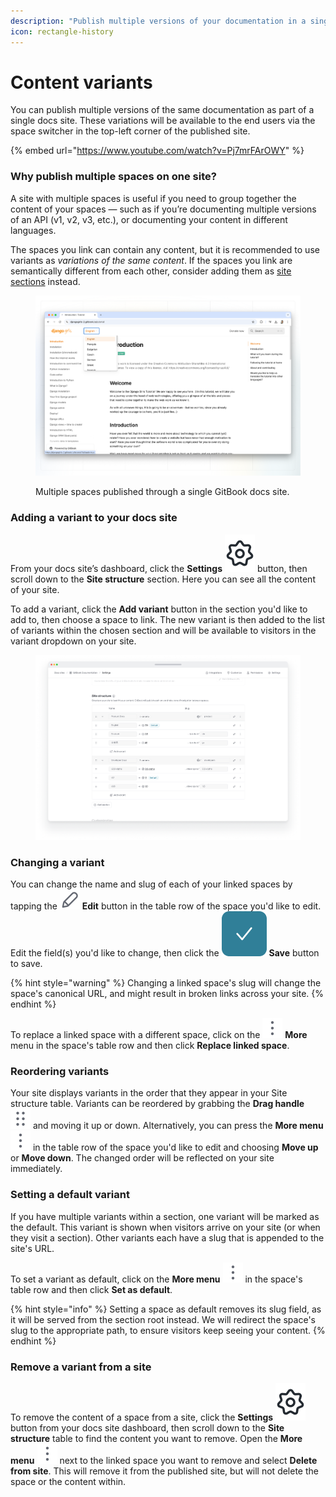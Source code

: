```yaml
---
description: "Publish multiple versions of your documentation in a single site —\_ideal for language localization, product versions, and more."
icon: rectangle-history
---
```


# Content variants

You can publish multiple versions of the same documentation as part of a single docs site. These variations will be available to the end users via the space switcher in the top-left corner of the published site.

{% embed url="https://www.youtube.com/watch?v=Pj7mrFArOWY" %}

### Why publish multiple spaces on one site?

A site with multiple spaces is useful if you need to group together the content of your spaces — such as if you’re documenting multiple versions of an API (v1, v2, v3, etc.), or documenting your content in different languages.

The spaces you link can contain any content, but it is recommended to use variants as _variations of the same content_. If the spaces you link are semantically different from each other, consider adding them as [site sections](site-sections.md) instead.

<figure><img src="../../.gitbook/assets/variants (1).png" alt=""><figcaption><p>Multiple spaces published through a single GitBook docs site.</p></figcaption></figure>

### Adding a variant to your docs site

From your docs site’s dashboard, click the **Settings** <picture><source srcset="../../.gitbook/assets/settings-dark.png" media="(prefers-color-scheme: dark)"><img src="../../.gitbook/assets/settings-light.png" alt="" data-size="line"></picture> button, then scroll down to the **Site structure** section. Here you can see all the content of your site.

To add a variant, click the **Add variant** button in the section you'd like to add to, then choose a space to link. The new variant is then added to the list of variants within the chosen section and will be available to visitors in the variant dropdown on your site.

<figure><img src="../../.gitbook/assets/Site structure full.png" alt=""><figcaption></figcaption></figure>

### Changing a variant

You can change the name and slug of each of your linked spaces by tapping the ![](../../.gitbook/assets/Edit.svg) **Edit** button in the table row of the space you'd like to edit. Edit the field(s) you'd like to change, then click the <img src="../../.gitbook/assets/Icon Button.png" alt="" data-size="line"> **Save** button to save.

{% hint style="warning" %}
Changing a linked space's slug will change the space's canonical URL, and might result in broken links across your site.
{% endhint %}

To replace a linked space with a different space, click on the ![](../../.gitbook/assets/3dots-vertical.svg) **More** menu in the space's table row and then click **Replace linked space**.

### Reordering variants

Your site displays variants in the order that they appear in your Site structure table. Variants can be reordered by grabbing the **Drag handle** ![](../../.gitbook/assets/Dots-Drag.svg) and moving it up or down. Alternatively, you can press the **More menu** ![](../../.gitbook/assets/3dots-vertical.svg) in the table row of the space you'd like to edit and choosing **Move up** or **Move down**. The changed order will be reflected on your site immediately.

### Setting a default variant

If you have multiple variants within a section, one variant will be marked as the default. This variant is shown when visitors arrive on your site (or when they visit a section). Other variants each have a slug that is appended to the site's URL.

To set a variant as default, click on the **More menu** ![](../../.gitbook/assets/3dots-vertical.svg) in the space's table row and then click **Set as default**.

{% hint style="info" %}
Setting a space as default removes its slug field, as it will be served from the section root instead. We will redirect the space's slug to the appropriate path, to ensure visitors keep seeing your content.
{% endhint %}

### Remove a variant from a site

To remove the content of a space from a site, click the **Settings** <picture><source srcset="../../.gitbook/assets/settings-dark.png" media="(prefers-color-scheme: dark)"><img src="../../.gitbook/assets/settings-light.png" alt="" data-size="line"></picture> button from your docs site dashboard, then scroll down to the **Site structure** table to find the content you want to remove. Open the **More menu** ![](../../.gitbook/assets/3dots-vertical.svg) next to the linked space you want to remove and select **Delete from site**. This will remove it from the published site, but will not delete the space or the content within.

